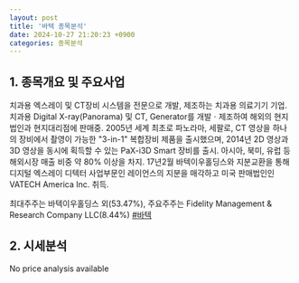 ```yaml
---
layout: post
title: '바텍 종목분석'
date: 2024-10-27 21:20:23 +0900
categories: 종목분석
---
```


## 1. 종목개요 및 주요사업

치과용 엑스레이 및 CT장비 시스템을 전문으로 개발, 제조하는 치과용 의료기기 기업. 치과용 Digital X-ray(Panorama) 및 CT, Generator를 개발ㆍ제조하여 해외의 현지법인과 현지대리점에 판매중. 2005년 세계 최초로 파노라마, 세팔로, CT 영상을 하나의 장비에서 촬영이 가능한 "3-in-1" 복합장비 제품을 출시했으며, 2014년 2D 영상과 3D 영상을 동시에 획득할 수 있는 PaX-i3D Smart 장비를 출시. 아시아, 북미, 유럽 등 해외시장 매출 비중 약 80% 이상을 차지. 17년2월 바텍이우홀딩스와 지분교환을 통해 디지털 엑스레이 디텍터 사업부문인 레이언스의 지분을 매각하고 미국 판매법인인 VATECH America Inc. 취득.

최대주주는 바텍이우홀딩스 외(53.47%), 주요주주는 Fidelity Management & Research Company LLC(8.44%)
[#바텍](#)

## 2. 시세분석

No price analysis available
